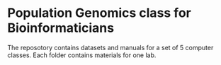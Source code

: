 # Population Genomics class for Bioinformaticians
The reposotory contains datasets and manuals for a set of 5 computer classes. Each folder contains materials for one lab. 
